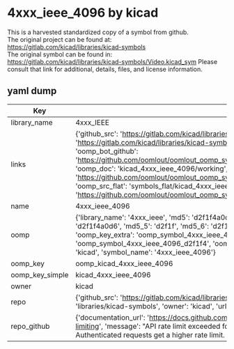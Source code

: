 # 4xxx_ieee_4096 by kicad  
This is a harvested standardized copy of a symbol from github.  
The original project can be found at:  
https://gitlab.com/kicad/libraries/kicad-symbols  
The original symbol can be found in:
https://gitlab.com/kicad/libraries/kicad-symbols/Video.kicad_sym
Please consult that link for additional, details, files, and license information.  
## yaml dump  
| Key | Value |  
| --- | --- |  
| library_name | 4xxx_IEEE |  
| links | {'github_src': 'https://gitlab.com/kicad/libraries/kicad-symbols/Video.kicad_sym', 'github_src_repo': 'https://gitlab.com/kicad/libraries/kicad-symbols', 'oomp_bot': 'kicad_4xxx_ieee_4096/working', 'oomp_bot_github': 'https://github.com/oomlout/oomlout_oomp_symbol_bot/tree/main/kicad_4xxx_ieee_4096/working', 'oomp_doc': 'kicad_4xxx_ieee_4096/working', 'oomp_doc_github': 'https://github.com/oomlout/oomlout_oomp_symbol_doc/tree/main/kicad_4xxx_ieee_4096/working', 'oomp_src_flat': 'symbols_flat/kicad_4xxx_ieee_4096/working', 'oomp_src_flat_github': 'https://github.com/oomlout/oomlout_oomp_symbol_src/tree/main/kicad_4xxx_ieee_4096/working'} |  
| name | 4xxx_ieee_4096 |  
| oomp | {'library_name': '4xxx_ieee', 'md5': 'd2f1f4a0d6078edce6653c890228b96b', 'md5_10': 'd2f1f4a0d6', 'md5_5': 'd2f1f', 'md5_6': 'd2f1f4', 'oomp_key': 'oomp_4xxx_ieee_4096', 'oomp_key_extra': 'oomp_symbol_4xxx_ieee_4096', 'oomp_key_full': 'oomp_symbol_4xxx_ieee_4096_d2f1f4', 'oomp_key_simple': '4xxx_ieee_4096', 'owner_name': 'kicad', 'symbol_name': '4xxx_ieee_4096'} |  
| oomp_key | oomp_kicad_4xxx_ieee_4096 |  
| oomp_key_simple | kicad_4xxx_ieee_4096 |  
| owner | kicad |  
| repo | {'github_src': 'https://gitlab.com/kicad/libraries/kicad-symbols/Video.kicad_sym', 'name': 'libraries/kicad-symbols', 'owner': 'kicad', 'url': 'https://gitlab.com/kicad/libraries/kicad-symbols'} |  
| repo_github | {'documentation_url': 'https://docs.github.com/rest/overview/resources-in-the-rest-api#rate-limiting', 'message': "API rate limit exceeded for 84.66.173.59. (But here's the good news: Authenticated requests get a higher rate limit. Check out the documentation for more details.)"} |  

